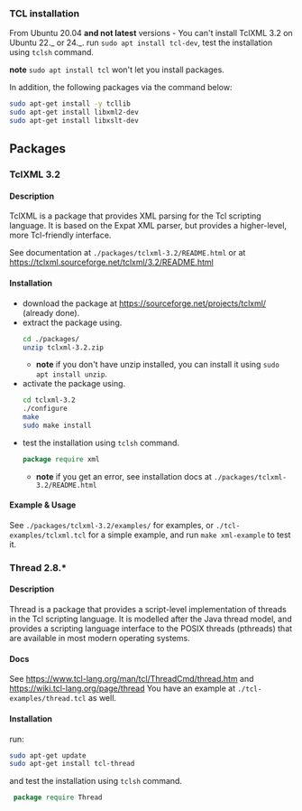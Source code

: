 ### TCL installation

From Ubuntu 20.04 **and not latest** versions - You can't install TclXML 3.2 on Ubuntu 22._ or 24._.
run `sudo apt install tcl-dev`, test the installation using `tclsh` command.

**note** `sudo apt install tcl` won't let you install packages.

In addition, the following packages via the command below:

```bash
sudo apt-get install -y tcllib
sudo apt-get install libxml2-dev
sudo apt-get install libxslt-dev
```

## Packages

### TclXML 3.2

#### Description

TclXML is a package that provides XML parsing for the Tcl scripting language. It is based on the Expat XML parser, but provides a higher-level, more Tcl-friendly interface.

See documentation at `./packages/tclxml-3.2/README.html` or at https://tclxml.sourceforge.net/tclxml/3.2/README.html

#### Installation

- download the package at https://sourceforge.net/projects/tclxml/ (already done).
- extract the package using.
  ```bash
  cd ./packages/
  unzip tclxml-3.2.zip
  ```
  - **note** if you don't have unzip installed, you can install it using `sudo apt install unzip`.
- activate the package using.
  ```bash
  cd tclxml-3.2
  ./configure
  make
  sudo make install
  ```
- test the installation using `tclsh` command.
  ```tcl
  package require xml
  ```
  - **note** if you get an error, see installation docs at `./packages/tclxml-3.2/README.html`

#### Example & Usage

See `./packages/tclxml-3.2/examples/` for examples,
or `./tcl-examples/tclxml.tcl` for a simple example, and run `make xml-example` to test it.

### Thread 2.8.\*

#### Description

Thread is a package that provides a script-level implementation of threads in the Tcl scripting language. It is modelled after the Java thread model, and provides a scripting language interface to the POSIX threads (pthreads) that are available in most modern operating systems.

#### Docs

See https://www.tcl-lang.org/man/tcl/ThreadCmd/thread.htm and https://wiki.tcl-lang.org/page/thread
You have an example at `./tcl-examples/thread.tcl` as well.

#### Installation

run:

```bash
sudo apt-get update
sudo apt-get install tcl-thread
```

and test the installation using `tclsh` command.

```tcl
 package require Thread
```
